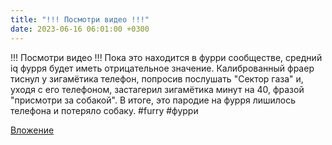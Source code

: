 ```yaml
---
title: "!!! Посмотри видео !!!"
date: 2023-06-16 06:01:00 +0300
---
```


!!! Посмотри видео !!!
Пока это находится в фурри сообществе, средний iq фурря будет иметь отрицательное значение. Калиброванный фраер тиснул у зигамётика телефон, попросив послушать "Сектор газа" и, уходя с его телефоном, застагерил зигамётика минут на 40, фразой "присмотри за собакой". В итоге, это пародие на фурря лишилось телефона и потеряло собаку.
#furry #фурри

[Вложение](https://vk.com/video41076938_456239634)
